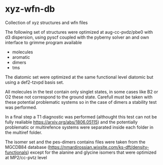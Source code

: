 # xyz-wfn-db
Collection of xyz structures and wfn files

The following set of structures were optimized at aug-cc-pvdz/pbe0 with
d3 dispersion, using pyscf coupled with the pyberny solver an and own
interface to grimme program available 

* molecules
* aromatic
* dimers
* tms

The diatomic set were optimized at the same functional level diatomic
but using a def2-tzvpd basis set.

All molecules in the test contain only singlet states, in some cases
like B2 or O2 these not correspond to the ground state. Carefull must be
taken with these potential problematic systems so in the case of dimers a
stability test was performed.

In a final step a T1 diagnostic was performed (althought this test can
not be fully realiable https://arxiv.org/abs/1806.05115) and the
potentially problematic or multirefence systems were separated inside
each folder in the multiref folder.

The isomer set and the pes-dimers contains files were taken from the MGCDB84
database (https://nmardirossian.wixsite.com/ks-dft/density-functionals)
except for the alanine and glycine isomers that were optimized at
MP2/cc-pvtz level 

